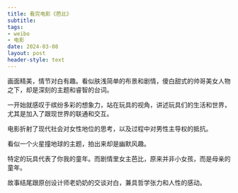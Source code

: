 ```yaml
---
title: 看完电影《芭比》
subtitle: 
tags: 
- weibo
- 电影
date: 2024-03-08
layout: post
header-style: text
---
```


画面精美，情节对白有趣。看似肤浅简单的布景和剧情，傻白甜式的帅哥美女人物之下，却是深刻的主题和睿智的台词。

一开始就感叹于缤纷多彩的想象力，站在玩具的视角，讲述玩具们的生活和世界，尤其是加入了跟现世界的联通和交互。

电影折射了现代社会对女性地位的思考，以及过程中对男性主导权的抵抗。

看似一个火星撞地球的主题，拍出来却是幽默风趣。

特定的玩具代表了你我的童年。而剧情里女主芭比，原来并非小女孩，而是母亲的童年。

故事结尾跟原创设计师老奶奶的交谈对白，兼具哲学张力和人性的感动。